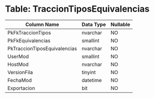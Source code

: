 # Table: TraccionTiposEquivalencias

| Column Name | Data Type | Nullable |
|-------------|-----------|----------|
| PkFkTraccionTipos | nvarchar | NO |
| PkFkEquivalencias | smallint | NO |
| PkTraccionTiposEquivalencias | nvarchar | NO |
| UserMod | smallint | NO |
| HostMod | nvarchar | NO |
| VersionFila | tinyint | NO |
| FechaMod | datetime | NO |
| Exportacion | bit | NO |
